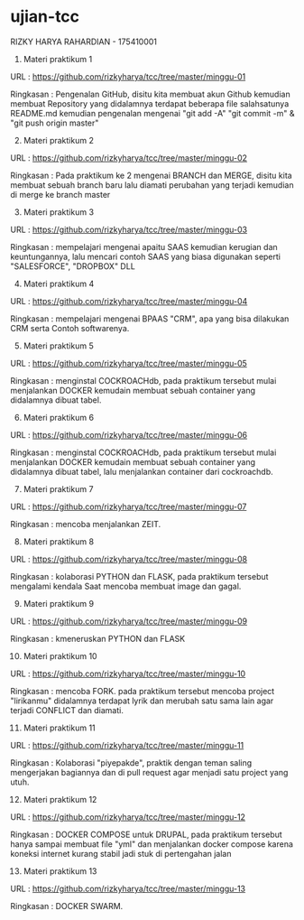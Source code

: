 # ujian-tcc
RIZKY HARYA RAHARDIAN - 175410001

1. Materi praktikum 1

URL : https://github.com/rizkyharya/tcc/tree/master/minggu-01

Ringkasan : Pengenalan GitHub, disitu kita membuat akun Github kemudian membuat Repository yang didalamnya terdapat beberapa file salahsatunya README.md kemudian pengenalan mengenai "git add -A" "git commit -m" & "git push origin master"

2. Materi praktikum 2

URL : https://github.com/rizkyharya/tcc/tree/master/minggu-02

Ringkasan : Pada praktikum ke 2 mengenai BRANCH dan MERGE, disitu kita membuat sebuah branch baru lalu diamati perubahan yang terjadi kemudian di merge ke branch master

3. Materi praktikum 3

URL : https://github.com/rizkyharya/tcc/tree/master/minggu-03

Ringkasan : mempelajari mengenai apaitu SAAS kemudian kerugian dan keuntungannya, lalu mencari contoh SAAS yang biasa digunakan seperti "SALESFORCE", "DROPBOX" DLL

4. Materi praktikum 4

URL : https://github.com/rizkyharya/tcc/tree/master/minggu-04

Ringkasan : mempelajari mengenai BPAAS "CRM", apa yang bisa dilakukan CRM serta Contoh softwarenya.

5. Materi praktikum 5

URL : https://github.com/rizkyharya/tcc/tree/master/minggu-05

Ringkasan : menginstal COCKROACHdb, pada praktikum tersebut mulai menjalankan DOCKER kemudain membuat sebuah container yang didalamnya dibuat tabel.

6. Materi praktikum 6

URL : https://github.com/rizkyharya/tcc/tree/master/minggu-06

Ringkasan : menginstal COCKROACHdb, pada praktikum tersebut mulai menjalankan DOCKER kemudain membuat sebuah container yang didalamnya dibuat tabel, lalu menjalankan container dari cockroachdb.

7. Materi praktikum 7

URL : https://github.com/rizkyharya/tcc/tree/master/minggu-07

Ringkasan : mencoba menjalankan ZEIT.

8. Materi praktikum 8

URL : https://github.com/rizkyharya/tcc/tree/master/minggu-08

Ringkasan : kolaborasi PYTHON dan FLASK, pada praktikum tersebut mengalami kendala Saat mencoba membuat image dan gagal. 

9. Materi praktikum 9

URL : https://github.com/rizkyharya/tcc/tree/master/minggu-09

Ringkasan : kmeneruskan PYTHON dan FLASK

10. Materi praktikum 10

URL : https://github.com/rizkyharya/tcc/tree/master/minggu-10

Ringkasan : mencoba FORK. pada praktikum tersebut mencoba project "lirikanmu" didalamnya terdapat lyrik dan merubah satu sama lain agar terjadi CONFLICT dan diamati.

11. Materi praktikum 11

URL : https://github.com/rizkyharya/tcc/tree/master/minggu-11

Ringkasan : Kolaborasi "piyepakde", praktik dengan teman saling mengerjakan bagiannya dan di pull request agar menjadi satu project yang utuh.

12. Materi praktikum 12

URL : https://github.com/rizkyharya/tcc/tree/master/minggu-12

Ringkasan : DOCKER COMPOSE untuk DRUPAL, pada praktikum tersebut hanya sampai membuat file "yml" dan menjalankan docker compose karena koneksi internet kurang stabil jadi stuk di pertengahan jalan


13. Materi praktikum 13

URL : https://github.com/rizkyharya/tcc/tree/master/minggu-13

Ringkasan : DOCKER SWARM. 